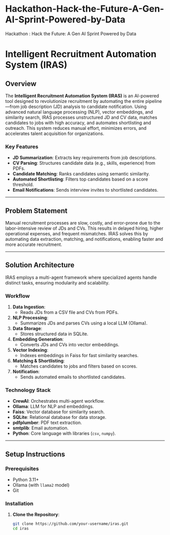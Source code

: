 # Hackathon-Hack-the-Future-A-Gen-AI-Sprint-Powered-by-Data
Hackathon : Hack the Future: A Gen AI Sprint Powered by Data

# Intelligent Recruitment Automation System (IRAS)

## Overview

The **Intelligent Recruitment Automation System (IRAS)** is an AI-powered tool designed to revolutionize recruitment by automating the entire pipeline—from job description (JD) analysis to candidate notification. Using advanced natural language processing (NLP), vector embeddings, and similarity search, IRAS processes unstructured JD and CV data, matches candidates to jobs with high accuracy, and automates shortlisting and outreach. This system reduces manual effort, minimizes errors, and accelerates talent acquisition for organizations.

### Key Features
- **JD Summarization**: Extracts key requirements from job descriptions.
- **CV Parsing**: Structures candidate data (e.g., skills, experience) from PDFs.
- **Candidate Matching**: Ranks candidates using semantic similarity.
- **Automated Shortlisting**: Filters top candidates based on a score threshold.
- **Email Notifications**: Sends interview invites to shortlisted candidates.

---

## Problem Statement

Manual recruitment processes are slow, costly, and error-prone due to the labor-intensive review of JDs and CVs. This results in delayed hiring, higher operational expenses, and frequent mismatches. IRAS solves this by automating data extraction, matching, and notifications, enabling faster and more accurate recruitment.

---

## Solution Architecture

IRAS employs a multi-agent framework where specialized agents handle distinct tasks, ensuring modularity and scalability.

### Workflow
1. **Data Ingestion**:  
   - Reads JDs from a CSV file and CVs from PDFs.
2. **NLP Processing**:  
   - Summarizes JDs and parses CVs using a local LLM (Ollama).
3. **Data Storage**:  
   - Stores structured data in SQLite.
4. **Embedding Generation**:  
   - Converts JDs and CVs into vector embeddings.
5. **Vector Indexing**:  
   - Indexes embeddings in Faiss for fast similarity searches.
6. **Matching & Shortlisting**:  
   - Matches candidates to jobs and filters based on scores.
7. **Notification**:  
   - Sends automated emails to shortlisted candidates.

### Technology Stack
- **CrewAI**: Orchestrates multi-agent workflow.
- **Ollama**: LLM for NLP and embeddings.
- **Faiss**: Vector database for similarity search.
- **SQLite**: Relational database for data storage.
- **pdfplumber**: PDF text extraction.
- **smtplib**: Email automation.
- **Python**: Core language with libraries (`csv`, `numpy`).

---

## Setup Instructions

### Prerequisites
- Python 3.11+
- Ollama (with `llama2` model)
- Git

### Installation
1. **Clone the Repository**:  
   ```bash
   git clone https://github.com/your-username/iras.git
   cd iras
